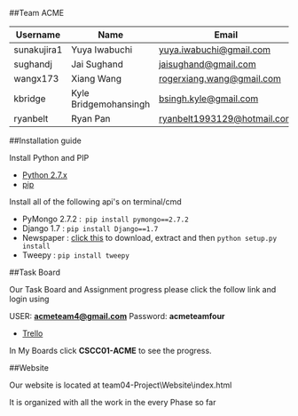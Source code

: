 ##Team ACME

Username  |Name | Email
--------------|-------------------|--------------------------
sunakujira1 | Yuya Iwabuchi | yuya.iwabuchi@gmail.com
sughandj | Jai Sughand | jaisughand@gmail.com
wangx173 | Xiang Wang | rogerxiang.wang@gmail.com
kbridge | Kyle Bridgemohansingh | bsingh.kyle@gmail.com
ryanbelt | Ryan Pan | ryanbelt1993129@hotmail.com

##Installation guide

Install Python and PIP

* [Python 2.7.x](https://www.python.org/downloads/release/python-278/) 
* [pip](https://pip.pypa.io/en/latest/installing.html)


Install all of the following api's on terminal/cmd

* PyMongo 2.7.2 :` pip install pymongo==2.7.2`
* Django 1.7 : 	`pip install Django==1.7`
* Newspaper : [click this](https://github.com/codelucas/newspaper/archive/master.zip) to download, extract and then                              `python setup.py install`
* Tweepy : 	`pip install tweepy`


##Task Board

Our Task Board and Assignment progress please click the follow link and login using 

USER: **acmeteam4@gmail.com** Password: **acmeteamfour**

* [Trello](https://trello.com/b/Y08lMCXy/cscc01-acme)

In My Boards click **CSCC01-ACME** to see the progress.

##Website

Our website is located at team04-Project\Website\index.html

It is organized with all the work in the every Phase so far